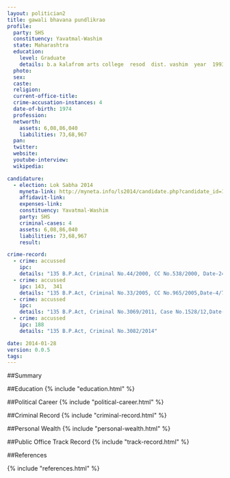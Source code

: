 ```yaml
---
layout: politician2
title: gawali bhavana pundlikrao
profile: 
  party: SHS
  constituency: Yavatmal-Washim
  state: Maharashtra
  education: 
    level: Graduate
    details: b.a kalafrom arts college  resod  dist. vashim  year  1993
  photo: 
  sex: 
  caste: 
  religion: 
  current-office-title: 
  crime-accusation-instances: 4
  date-of-birth: 1974
  profession: 
  networth: 
    assets: 6,08,86,040
    liabilities: 73,68,967
  pan: 
  twitter: 
  website: 
  youtube-interview: 
  wikipedia: 

candidature: 
  - election: Lok Sabha 2014
    myneta-link: http://myneta.info/ls2014/candidate.php?candidate_id=1511
    affidavit-link: 
    expenses-link: 
    constituency: Yavatmal-Washim 
    party: SHS
    criminal-cases: 4
    assets: 6,08,86,040
    liabilities: 73,68,967
    result:  

crime-record: 
  - crime: accussed
    ipc: 
    details: "135 B.P.Act, Criminal No.44/2000, CC No.538/2000, Date-24/7/2000" 
  - crime: accussed
    ipc: 143,  341
    details: "135 B.P.Act, Criminal No.33/2005, CC No.965/2005,Date-4/7/2005" 
  - crime: accussed
    ipc: 
    details: "135 B.P.Act, Criminal No.3069/2011, Case No.1528/12,Date-21/8/2012" 
  - crime: accussed
    ipc: 188
    details: "135 B.P.Act, Criminal No.3082/2014" 

date: 2014-01-28
version: 0.0.5
tags: 
---
```

##Summary


##Education
{% include "education.html" %}


##Political Career
{% include "political-career.html" %}


##Criminal Record
{% include "criminal-record.html" %}


##Personal Wealth
{% include "personal-wealth.html" %}


##Public Office Track Record
{% include "track-record.html" %}


##References


{% include "references.html" %}